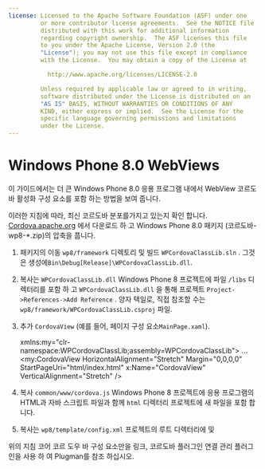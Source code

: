 ```yaml
---
license: Licensed to the Apache Software Foundation (ASF) under one
         or more contributor license agreements.  See the NOTICE file
         distributed with this work for additional information
         regarding copyright ownership.  The ASF licenses this file
         to you under the Apache License, Version 2.0 (the
         "License"); you may not use this file except in compliance
         with the License.  You may obtain a copy of the License at

           http://www.apache.org/licenses/LICENSE-2.0

         Unless required by applicable law or agreed to in writing,
         software distributed under the License is distributed on an
         "AS IS" BASIS, WITHOUT WARRANTIES OR CONDITIONS OF ANY
         KIND, either express or implied.  See the License for the
         specific language governing permissions and limitations
         under the License.
---
```


# Windows Phone 8.0 WebViews

이 가이드에서는 더 큰 Windows Phone 8.0 응용 프로그램 내에서 WebView 코르도바 활성화 구성 요소를 포함 하는 방법을 보여 줍니다.

이러한 지침에 따라, 최신 코르도바 분포를가지고 있는지 확인 합니다. [Cordova.apache.org](http://cordova.apache.org) 에서 다운로드 하 고 Windows Phone 8.0 패키지 (코르도바-wp8-*.zip)의 압축을 풉니다.

  1. 패키지의 이동 `wp8/framework` 디렉토리 및 빌드 `WPCordovaClassLib.sln` . 그것은 생성에`Bin\Debug[Release]\WPCordovaClassLib.dll`.

  2. 복사는 `WPCordovaClassLib.dll` Windows Phone 8 프로젝트에 파일 `/libs` 디렉터리를 포함 하 고 `WPCordovaClassLib.dll` 을 통해 프로젝트 `Project->References->Add Reference` . 양자 택일로, 직접 참조할 수는 `wp8/framework/WPCordovaClassLib.csproj` 파일.

  3. 추가 `CordovaView` (예를 들어, 페이지 구성 요소`MainPage.xaml`).
    
        xmlns:my="clr-namespace:WPCordovaClassLib;assembly=WPCordovaClassLib">
        ...
        <my:CordovaView HorizontalAlignment="Stretch" Margin="0,0,0,0" 
        StartPageUri="html/index.html" x:Name="CordovaView" VerticalAlignment="Stretch" />
        

  4. 복사 `common/www/cordova.js` Windows Phone 8 프로젝트에 응용 프로그램의 HTML과 자바 스크립트 파일과 함께 `html` 디렉터리 프로젝트에 새 파일을 포함 합니다.

  5. 복사는 `wp8/template/config.xml` 프로젝트의 루트 디렉터리에 및

위의 지침 코어 코르 도우 바 구성 요소만을 링크, 코르도바 플러그인 연결 관리 플러그인을 사용 하 여 Plugman를 참조 하십시오.